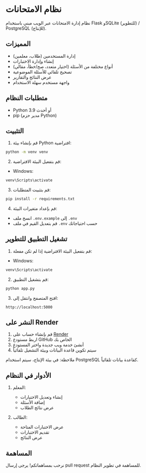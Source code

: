 # نظام الامتحانات

نظام إدارة الامتحانات عبر الويب مبني باستخدام Flask وSQLite (للتطوير) / PostgreSQL (للإنتاج).

## المميزات

- إدارة المستخدمين (طلاب، معلمين)
- إنشاء وإدارة الاختبارات
- أنواع مختلفة من الأسئلة (اختيار متعدد، صح/خطأ، مقالي)
- تصحيح تلقائي للأسئلة الموضوعية
- عرض النتائج والتقارير
- واجهة مستخدم سهلة الاستخدام

## متطلبات النظام

- Python 3.9 أو أحدث
- pip (مدير حزم Python)

## التثبيت

1. قم بإنشاء بيئة Python افتراضية:
```bash
python -m venv venv
```

2. قم بتفعيل البيئة الافتراضية:
- Windows:
```bash
venv\Scripts\activate
```

3. قم بتثبيت المتطلبات:
```bash
pip install -r requirements.txt
```

4. قم بإعداد متغيرات البيئة:
- انسخ ملف `.env.example` إلى `.env`
- قم بتعديل القيم في ملف `.env` حسب احتياجاتك

## تشغيل التطبيق للتطوير

1. قم بتفعيل البيئة الافتراضية إذا لم تكن مفعلة:
- Windows:
```bash
venv\Scripts\activate
```

2. قم بتشغيل التطبيق:
```bash
python app.py
```

3. افتح المتصفح وانتقل إلى:
```
http://localhost:5000
```

## النشر على Render

1. قم بإنشاء حساب على [Render](https://render.com)
2. اربط مستودع GitHub الخاص بك
3. أنشئ خدمة ويب جديدة واختر المستودع
4. سيتم تكوين قاعدة البيانات وبيئة التشغيل تلقائياً

ملاحظة: في بيئة الإنتاج، سيتم استخدام PostgreSQL كقاعدة بيانات تلقائياً.

## الأدوار في النظام

1. المعلم:
   - إنشاء وتعديل الاختبارات
   - إضافة الأسئلة
   - عرض نتائج الطلاب

2. الطالب:
   - عرض الاختبارات المتاحة
   - تقديم الاختبارات
   - عرض النتائج

## المساهمة

نرحب بمساهماتكم! يرجى إرسال pull request للمساهمة في تطوير النظام.
